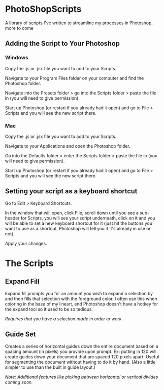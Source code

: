# PhotoShopScripts
A library of scripts I've written to streamline my processes in Photoshop, more to come
## Adding the Script to Your Photoshop
### Windows
Copy the .js or .jsx file you want to add to your Scripts.

Navigate to your Program Files folder on your computer and find the Photoshop folder.

Navigate into the Presets folder > go into the Scripts folder > paste the file in (you will need to give permission).

Start up Photoshop (or restart if you already had it open) and go to File > Scripts and you will see the new script there.

### Mac
Copy the .js or .jsx file you want to add to your Scripts.

Navigate to your Applications and open the Photoshop folder.

Go into the Defaults folder > enter the Scripts folder > paste the file in (you will need to give permission).

Start up Photoshop (or restart if you already had it open) and go to File > Scripts and you will see the new script there.

## Setting your script as a keyboard shortcut
Go to Edit > Keyboard Shortcuts.

In the window that will open, click File, scroll down until you see a sub-header for Scripts, you will see your script underneath, click on it and you will be able to set a new keyboard shortcut for it (just hit the buttons you want to use as a shortcut, Photoshop will tell you if it's already in use or not).

Apply your changes.

# The Scripts

## Expand Fill
Expand fill prompts you for an amount you wish to expand a selection by and then fills that selection with the foreground color. I often use this when coloring in the base of my lineart, and Photoshop doesn't have a hotkey for the expand tool so it used to be so tedious. 

*Requires that you have a selection made in order to work.*

## Guide Set
Creates a series of horizontal guides down the entire document based on a spacing amount (in pixels) you provide upon prompt. Ex: putting in 120 will create guides down your document that are spaced 120 pixels apart. Useful for segmenting the document without having to do it by hand. (Also a little simpler to use than the built in guide layout.)

*Note: Additional features like picking between horizontal or vertical divides coming soon.*
